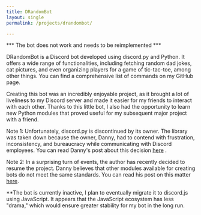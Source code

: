 ```yaml
---
title: DRandomBot
layout: single
permalink: /projects/drandombot/

---
```


*** The bot does not work and needs to be reimplemented ***

DRandomBot is a Discord bot developed using discord.py and Python. It offers a wide range of functionalities, including fetching random dad jokes, cat pictures, and even organizing players for a game of tic-tac-toe, among other things. You can find a comprehensive list of commands on my GitHub page.

Creating this bot was an incredibly enjoyable project, as it brought a lot of liveliness to my Discord server and made it easier for my friends to interact with each other. Thanks to this little bot, I also had the opportunity to learn new Python modules that proved useful for my subsequent major project with a friend.

Note 1: Unfortunately, discord.py is discontinued by its owner. The library was taken down because the owner, Danny, had to contend with frustration, inconsistency, and bureaucracy while communicating with Discord employees. You can read Danny's post about this decision  <a href="https://gist.github.com/Rapptz/4a2f62751b9600a31a0d3c78100287f1"> here</a> .

Note 2: In a surprising turn of events, the author has recently decided to resume the project. Danny believes that other modules available for creating bots do not meet the same standards. You can read his post on this matter <a href="https://gist.github.com/Rapptz/c4324f17a80c94776832430007ad40e6">here</a>.

**The bot is currently inactive, I plan to eventually migrate it to discord.js using JavaScript. It appears that the JavaScript ecosystem has less "drama," which would ensure greater stability for my bot in the long run.

